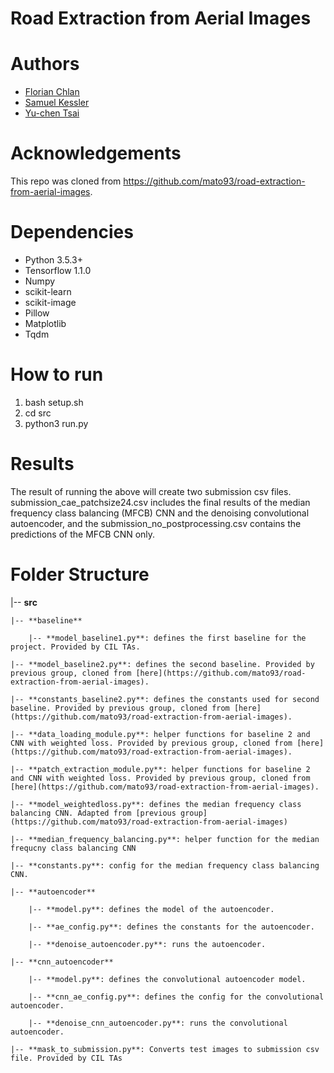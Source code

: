 # Road Extraction from Aerial Images

# Authors

* [Florian Chlan](https://github.com/flock0)
* [Samuel Kessler](https://github.com/skezle)
* [Yu-chen Tsai](https://github.com/paramoecium)

# Acknowledgements

This repo was cloned from https://github.com/mato93/road-extraction-from-aerial-images.

# Dependencies

* Python 3.5.3+
* Tensorflow 1.1.0
* Numpy
* scikit-learn
* scikit-image
* Pillow
* Matplotlib
* Tqdm

# How to run

1. bash setup.sh
2. cd src
3. python3 run.py

# Results

The result of running the above will create two submission csv files. submission_cae_patchsize24.csv includes the final results of the median frequency class balancing (MFCB) CNN and the denoising convolutional autoencoder, and the submission_no_postprocessing.csv contains the predictions of the MFCB CNN only.

# Folder Structure

|-- **src**

    |-- **baseline**
    
        |-- **model_baseline1.py**: defines the first baseline for the project. Provided by CIL TAs.
        
    |-- **model_baseline2.py**: defines the second baseline. Provided by previous group, cloned from [here](https://github.com/mato93/road-extraction-from-aerial-images).
    
    |-- **constants_baseline2.py**: defines the constants used for second baseline. Provided by previous group, cloned from [here](https://github.com/mato93/road-extraction-from-aerial-images).
    
    |-- **data_loading_module.py**: helper functions for baseline 2 and CNN with weighted loss. Provided by previous group, cloned from [here](https://github.com/mato93/road-extraction-from-aerial-images).
    
    |-- **patch_extraction_module.py**: helper functions for baseline 2 and CNN with weighted loss. Provided by previous group, cloned from [here](https://github.com/mato93/road-extraction-from-aerial-images).
    
    |-- **model_weightedloss.py**: defines the median frequency class balancing CNN. Adapted from [previous group](https://github.com/mato93/road-extraction-from-aerial-images)
    
    |-- **median_frequency_balancing.py**: helper function for the median frequcny class balancing CNN
    
    |-- **constants.py**: config for the median frequency class balancing CNN.
    
    |-- **autoencoder**
    
        |-- **model.py**: defines the model of the autoencoder.
        
        |-- **ae_config.py**: defines the constants for the autoencoder.
        
        |-- **denoise_autoencoder.py**: runs the autoencoder.
        
    |-- **cnn_autoencoder**
    
        |-- **model.py**: defines the convolutional autoencoder model.
        
        |-- **cnn_ae_config.py**: defines the config for the convolutional autoencoder.
        
        |-- **denoise_cnn_autoencoder.py**: runs the convolutional autoencoder.
        
    |-- **mask_to_submission.py**: Converts test images to submission csv file. Provided by CIL TAs

